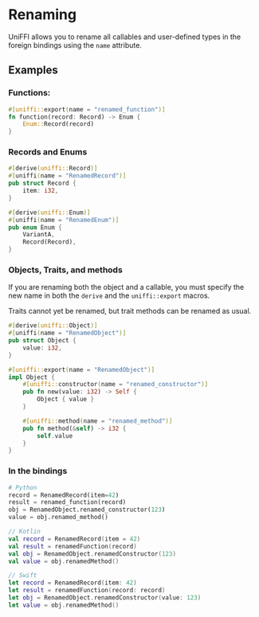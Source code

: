 # Renaming

UniFFI allows you to rename all callables and user-defined types in the foreign bindings using the `name` attribute.

## Examples

### Functions:

```rust
#[uniffi::export(name = "renamed_function")]
fn function(record: Record) -> Enum {
    Enum::Record(record)
}
```

### Records and Enums

```rust
#[derive(uniffi::Record)]
#[uniffi(name = "RenamedRecord")]
pub struct Record {
    item: i32,
}

#[derive(uniffi::Enum)]
#[uniffi(name = "RenamedEnum")]
pub enum Enum {
    VariantA,
    Record(Record),
}
```

### Objects, Traits, and methods

If you are renaming both the object and a callable, you must specify the new name in both the `derive` and the `uniffi::export` macros.

Traits cannot yet be renamed, but trait methods can be renamed as usual.

```rust
#[derive(uniffi::Object)]
#[uniffi(name = "RenamedObject")]
pub struct Object {
    value: i32,
}

#[uniffi::export(name = "RenamedObject")]
impl Object {
    #[uniffi::constructor(name = "renamed_constructor")]
    pub fn new(value: i32) -> Self {
        Object { value }
    }

    #[uniffi::method(name = "renamed_method")]
    pub fn method(&self) -> i32 {
        self.value
    }
}
```

### In the bindings

```python
# Python
record = RenamedRecord(item=42)
result = renamed_function(record)
obj = RenamedObject.renamed_constructor(123)
value = obj.renamed_method()
```

```kotlin
// Kotlin
val record = RenamedRecord(item = 42)
val result = renamedFunction(record)
val obj = RenamedObject.renamedConstructor(123)
val value = obj.renamedMethod()
```

```swift
// Swift
let record = RenamedRecord(item: 42)
let result = renamedFunction(record: record)
let obj = RenamedObject.renamedConstructor(value: 123)
let value = obj.renamedMethod()
```
